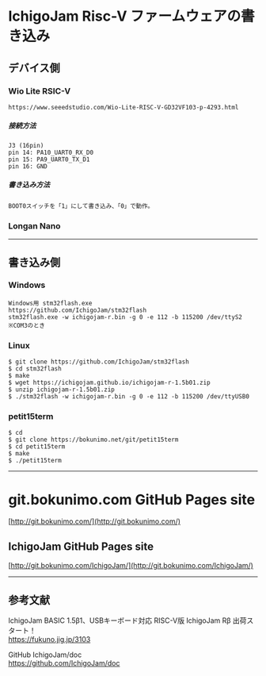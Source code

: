 # IchigoJam Risc-V ファームウェアの書き込み

## デバイス側  

### Wio Lite RSIC-V  
	https://www.seeedstudio.com/Wio-Lite-RISC-V-GD32VF103-p-4293.html

##### 接続方法  

	J3 (16pin)
	pin 14: PA10_UART0_RX_D0
	pin 15: PA9_UART0_TX_D1
	pin 16: GND

##### 書き込み方法  

	BOOT0スイッチを「1」にして書き込み、「0」で動作。  

### Longan Nano  


--------------------------------------------------------------------------------

## 書き込み側  

### Windows  

	Windows用 stm32flash.exe
	https://github.com/IchigoJam/stm32flash
	stm32flash.exe -w ichigojam-r.bin -g 0 -e 112 -b 115200 /dev/ttyS2
	※COM3のとき

### Linux  

	$ git clone https://github.com/IchigoJam/stm32flash
	$ cd stm32flash
	$ make
	$ wget https://ichigojam.github.io/ichigojam-r-1.5b01.zip
	$ unzip ichigojam-r-1.5b01.zip
	$ ./stm32flash -w ichigojam-r.bin -g 0 -e 112 -b 115200 /dev/ttyUSB0

### petit15term  

	$ cd
	$ git clone https://bokunimo.net/git/petit15term
	$ cd petit15term
	$ make
	$ ./petit15term

--------------------------------------------------------------------------------

# git.bokunimo.com GitHub Pages site
[http://git.bokunimo.com/](http://git.bokunimo.com/)  

## IchigoJam GitHub Pages site
[http://git.bokunimo.com/IchigoJam/](http://git.bokunimo.com/IchigoJam/)  

--------------------------------------------------------------------------------

## 参考文献

IchigoJam BASIC 1.5β1、USBキーボード対応 RISC-V版 IchigoJam Rβ 出荷スタート！  
https://fukuno.jig.jp/3103

GitHub IchigoJam/doc  
https://github.com/IchigoJam/doc
